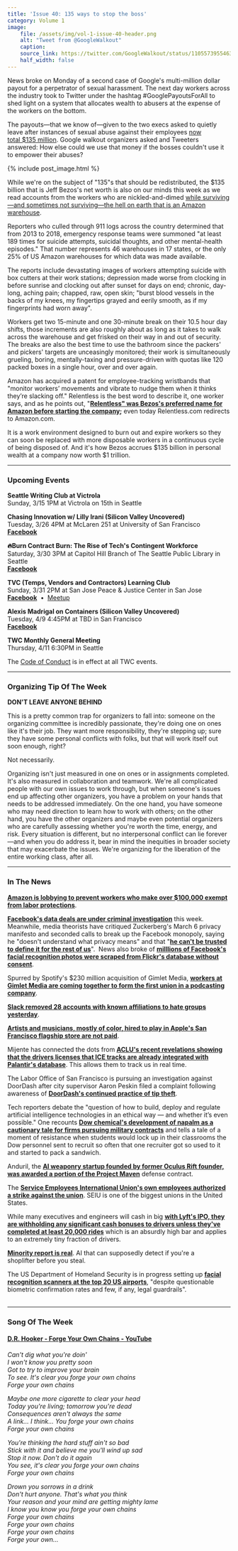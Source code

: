 ```yaml
---
title: 'Issue 40: 135 ways to stop the boss'
category: Volume 1
image:
    file: /assets/img/vol-1-issue-40-header.png
    alt: "Tweet from @GoogleWalkout"
    caption: 
    source_link: https://twitter.com/GoogleWalkout/status/1105573955463798785
    half_width: false
---
```


<!-- Content imported from: https://mailchi.mp/efbdffea624b/tech-workers-coalition-update-1339697?e=dbff030191 -->

News broke on Monday&nbsp;of a second case of Google's&nbsp;multi-million dollar payout for a perpetrator of sexual harassment. The next day workers across the industry took to Twitter under the hashtag #GooglePayoutsForAll to shed light on a system that allocates wealth to abusers at the expense of the workers on the bottom.

<!--excerpt-->

The payouts—that we know of—given to the two execs asked to quietly leave after instances of sexual abuse against their employees [now total&nbsp;$135 million](https://www.nytimes.com/2019/03/11/technology/google-misconduct-exit-package.html). Google walkout organizers asked and Tweeters answered:&nbsp;How else could we use that money&nbsp;if the bosses couldn't use it to empower their abuses?

{% include post_image.html %}

While we're on the subject of "135"s that should be redistributed, the $135 billion that is Jeff Bezos's net worth is also on our minds this week as we read accounts from the workers who are nickled-and-dimed [while surviving—and sometimes not surviving—the hell on earth that is an Amazon warehouse](https://www.thedailybeast.com/amazon-the-shocking-911-calls-from-inside-its-warehouses?ref=scroll).  
  
Reporters who culled through 911 logs across the country determined that from 2013 to 2018, emergency response teams were summoned "at least 189 times for&nbsp;suicide attempts, suicidal thoughts, and other mental-health episodes." That number represents&nbsp;46 warehouses in 17 states, or the only 25% of US Amazon warehouses for which data was made available.  
  
The reports include devastating images of workers attempting suicide with box cutters at their work stations; depression made worse from clocking in before sunrise and clocking out after sunset for days on end; chronic, day-long, aching pain; chapped, raw, open skin; "burst blood vessels in the backs of my knees, my fingertips grayed and eerily smooth, as if my fingerprints had worn away".  
  
Workers get two 15-minute and one 30-minute break on their 10.5 hour day shifts, those increments are&nbsp;also roughly about as long as it takes to walk across the warehouse and get frisked on their way in and out of security. The breaks are also the best time to use the bathroom since the packers' and pickers' targets are unceasingly monitored;&nbsp;their work is simultaneously grueling, boring, mentally-taxing and&nbsp;pressure-driven with quotas like&nbsp;120 packed boxes in a single hour, over and over again.  
  
Amazon has acquired a patent for employee-tracking wristbands that "monitor workers’ movements and vibrate to nudge them when it thinks they’re slacking off." Relentless is the best word to describe it, one worker says, and as&nbsp;he points out, "**[Relentless" was Bezos's preferred name for Amazon before starting the company](https://onezero.medium.com/relentless-com-life-as-a-cog-in-amazons-e-tail-machine-d46b3ef05eb8);**&nbsp;even today Relentless.com redirects to Amazon.com.  
  
It is a work environment designed to&nbsp;burn out and expire workers so they can soon be replaced with more disposable workers in a continuous cycle of being disposed of. And it's how Bezos accrues $135 billion in personal wealth at a company now worth $1 trillion.

***

###  Upcoming Events

 **Seattle Writing Club at Victrola&nbsp;**  
Sunday, 3/15 1PM at Victrola on 15th in Seattle  
  
**Chasing Innovation w/ Lilly Irani (Silicon Valley Uncovered)**  
Tuesday, 3/26 4PM at McLaren 251 at University of San Francisco&nbsp;  
**[Facebook](https://www.facebook.com/events/378344896288408/)**  
  
**🔥Burn Contract Burn: The Rise of Tech's Contingent Workforce**  
Saturday, 3/30 3PM at&nbsp;Capitol Hill Branch of The Seattle Public Library in Seattle  
[**Facebook**](https://www.facebook.com/events/304162906877287/)  
  
**TVC (Temps, Vendors and Contractors) Learning Club**  
Sunday, 3/31 2PM at San Jose Peace & Justice Center in San Jose  
[**Facebook**](https://www.facebook.com/events/787722754942574/)&nbsp; •&nbsp;&nbsp;[Meetup](https://www.meetup.com/Tech-Workers-Coalition/events/259587090/)  
  
**Alexis Madrigal on Containers (Silicon Valley Uncovered)**  
Tuesday, 4/9 4:45PM at TBD in San Francisco  
[**Facebook**](https://www.facebook.com/events/323858001806146/)  
  
**TWC Monthly General Meeting**  
Thursday, 4/11 6:30PM in Seattle

The [Code of Conduct](https://techworkerscoalition.org/community-guide/) is in effect at all TWC events.

***

###  Organizing Tip Of The Week

**DON'T LEAVE ANYONE BEHIND&nbsp;**  
  
This is a pretty common trap for organizers to fall into: someone on the organizing committee is incredibly passionate, they're doing one on ones like it's their job. They want more responsibility, they're stepping up; sure they have some personal conflicts with folks, but that will work itself out soon enough, right?  
  
Not necessarily.  
  
Organizing isn't just measured in one on ones or in assignments completed. It's also measured in collaboration and teamwork. We're all complicated people with our own issues to work through, but when someone's issues end up affecting other organizers, you have a problem on your hands that needs to be addressed immediately. On the one hand, you have someone who may need direction to learn how to work with others; on the other hand, you have the other organizers and maybe even potential organizers who are carefully assessing whether you're worth the time, energy, and risk. Every situation is different, but no interpersonal conflict can lie forever—and when you do address it, bear in mind the inequities in broader society that may exacerbate the issues. We're organizing for the liberation of the entire working class, after all.


***
###  In The News

[**Amazon is lobbying to prevent workers who make over $100,000 exempt from labor protections**](https://apnews.com/5c01ffdd9fbb48639fc43bc376f501e4).&nbsp;  
  
[**Facebook's data deals are under criminal investigation**](https://www.nytimes.com/2019/03/13/technology/facebook-data-deals-investigation.html)&nbsp;this week. Meanwhile, media theorists have critiqued Zuckerberg's March 6 privacy manifesto and seconded calls to break up the Facebook monopoly, saying he "doesn't understand what privacy means" and that "[**he can't be trusted to define it for the rest of us**](https://www.technologyreview.com/s/613084/zuckerbergs-new-privacy-essay-shows-why-facebook-needs-to-be-broken-up/)".&nbsp; News also broke of&nbsp;[**milllions of Facebook's facial recognition photos were&nbsp;scraped from Flickr's database without consent**](https://www.nbcnews.com/tech/internet/facial-recognition-s-dirty-little-secret-millions-online-photos-scraped-n981921).  
  
Spurred by Spotify's $230 million acquisition of Gimlet Media, [**workers at Gimlet Media are coming together to&nbsp;form the first union&nbsp;in a podcasting company**](https://twitter.com/gimletunion/status/1105849821028671489).  
  
[**Slack removed 28 accounts with known affiliations to hate groups yesterday**](https://slackhq.com/slack-statement-hate-groups).  
  
[**Artists and musicians, mostly of color, hired to play in Apple's San Francisco flagship store are not paid**](https://www.kqed.org/arts/13852882/artists-today-at-apple-unpaid-exposure-money).  
  
Mijente has connected the dots from [**ACLU's recent revelations showing that the drivers licenses that ICE tracks are&nbsp;already integrated with Palantir's database**](https://twitter.com/ConMijente/status/1106289106932236288). This allows them to track us in real time.  
  
The Labor Office of San Francisco is pursuing an investigation against DoorDash after city supervisor Aaron Peskin filed a&nbsp;complaint following awareness of [**DoorDash's continued practice of tip theft**](https://www.recode.net/2019/3/8/18253378/doordash-tipping-food-delivery-gig-economy-worker-rights).  
  
Tech reporters debate the "question of how to build, deploy and regulate artificial intelligence technologies in an ethical way — and whether it’s even possible." One recounts [**Dow chemical's development of napalm as a cautionary tale for firms pursuing military contracts**](https://www.nytimes.com/2019/03/06/podcasts/the-daily/technology-military-contracts.html) and tells a tale of a moment of resistance when students would lock up in their classrooms the Dow personnel sent to recruit so often that one recruiter got so used to it and started to pack a sandwich.&nbsp;  
  
Anduril, the [**AI weaponry startup founded by former Oculus Rift founder, was awarded a portion of the Project Maven**](https://theintercept.com/2019/03/09/anduril-industries-project-maven-palmer-luckey/%C2%A0) defense contract.&nbsp;&nbsp;  
  
The [**Service Employees International Union's own employees&nbsp;authorized a strike against the union**](https://www.huffpost.com/entry/union-employees-authorize-a-strike-against-their-own-union_n_5c881359e4b0fbd7661e9bce?hq). SEIU is one of the biggest unions in the United States.  
  
While many executives and engineers will cash in big [**with Lyft's IPO, they are withholding any significant cash bonuses to drivers unless they've completed&nbsp;at least 20,000 rides**](https://www.sfchronicle.com/business/article/Lyft-to-share-Wall-Street-wealth-with-drivers-13680614.php)&nbsp;which is an absurdly high bar and applies to an extremely tiny fraction of drivers.  
  
[**Minority report is real**](https://www.bloomberg.com/news/articles/2019-03-04/the-ai-cameras-that-can-spot-shoplifters-even-before-they-steal). AI that can supposedly detect if you're a shoplifter&nbsp;before&nbsp;you steal.  
  
The US Department of Homeland Security is in progress setting up [**facial recognition scanners at the top 20 US airports**](https://www.buzzfeednews.com/article/daveyalba/these-documents-reveal-the-governments-detailed-plan-for), "despite questionable biometric confirmation rates and few, if any, legal guardrails".&nbsp;  
&nbsp; 

***

###  Song Of The Week

#### [D.R. Hooker - Forge Your Own Chains - YouTube](https://www.youtube.com/watch?v=ZFdCDB0W3dQ)

_Can't dig what you're doin'_  
_I won't know you pretty soon_  
_Got to try to improve your brain_  
_To see. It's clear you forge your own chains_  
_Forge your own chains_  

_Maybe one more cigarette to clear your head_  
_Today you're living; tomorrow you're dead_  
_Consequences aren't always the same_  
_A link… I think… You forge your own chains_  
_Forge your own chains_  

_You're thinking the hard stuff ain't so bad_  
_Stick with it and believe me you'll wind up sad_  
_Stop it now. Don't do it again_  
_You see, it's clear you forge your own chains_  
_Forge your own chains_  

_Drown you sorrows in a drink_  
_Don't hurt anyone. That's what you think_  
_Your reason and your mind are getting mighty lame_  
_I know you know you forge your own chains_  
_Forge your own chains_  
_Forge your own chains_  
_Forge your own chains_  
_Forge your own…_  
